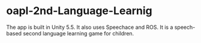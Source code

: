 # oapl-2nd-Language-Learnig

The app is built in Unity 5.5. It also uses Speechace and ROS. It is a speech-based second language learning game for children. 
